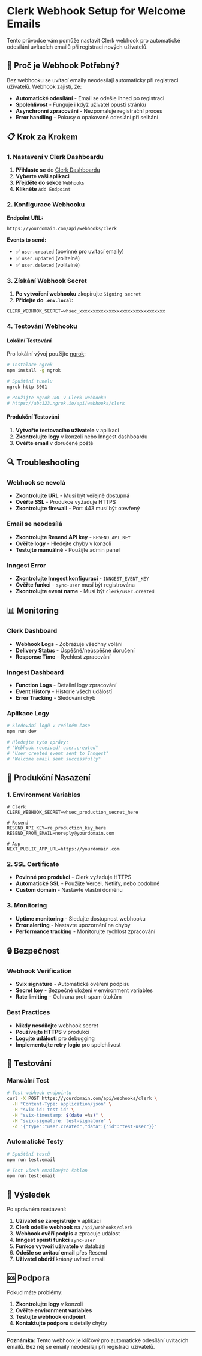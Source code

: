 # Clerk Webhook Setup for Welcome Emails

Tento průvodce vám pomůže nastavit Clerk webhook pro automatické odesílání uvítacích emailů při registraci nových uživatelů.

## 🔧 Proč je Webhook Potřebný?

Bez webhooku se uvítací emaily neodesílají automaticky při registraci uživatelů. Webhook zajistí, že:

- **Automatické odesílání** - Email se odešle ihned po registraci
- **Spolehlivost** - Funguje i když uživatel opustí stránku
- **Asynchronní zpracování** - Nezpomaluje registrační proces
- **Error handling** - Pokusy o opakované odeslání při selhání

## 📋 Krok za Krokem

### 1. Nastavení v Clerk Dashboardu

1. **Přihlaste se** do [Clerk Dashboardu](https://dashboard.clerk.com)
2. **Vyberte vaši aplikaci**
3. **Přejděte do sekce** `Webhooks`
4. **Klikněte** `Add Endpoint`

### 2. Konfigurace Webhooku

**Endpoint URL:**
```
https://yourdomain.com/api/webhooks/clerk
```

**Events to send:**
- ✅ `user.created` (povinné pro uvítací emaily)
- ✅ `user.updated` (volitelné)
- ✅ `user.deleted` (volitelné)

### 3. Získání Webhook Secret

1. **Po vytvoření webhooku** zkopírujte `Signing secret`
2. **Přidejte do `.env.local`:**
```env
CLERK_WEBHOOK_SECRET=whsec_xxxxxxxxxxxxxxxxxxxxxxxxxxxxxxxx
```

### 4. Testování Webhooku

#### Lokální Testování
Pro lokální vývoj použijte [ngrok](https://ngrok.com):

```bash
# Instalace ngrok
npm install -g ngrok

# Spuštění tunelu
ngrok http 3001

# Použijte ngrok URL v Clerk webhooku
# https://abc123.ngrok.io/api/webhooks/clerk
```

#### Produkční Testování
1. **Vytvořte testovacího uživatele** v aplikaci
2. **Zkontrolujte logy** v konzoli nebo Inngest dashboardu
3. **Ověřte email** v doručené poště

## 🔍 Troubleshooting

### Webhook se nevolá
- **Zkontrolujte URL** - Musí být veřejně dostupná
- **Ověřte SSL** - Produkce vyžaduje HTTPS
- **Zkontrolujte firewall** - Port 443 musí být otevřený

### Email se neodesílá
- **Zkontrolujte Resend API key** - `RESEND_API_KEY`
- **Ověřte logy** - Hledejte chyby v konzoli
- **Testujte manuálně** - Použijte admin panel

### Inngest Error
- **Zkontrolujte Inngest konfiguraci** - `INNGEST_EVENT_KEY`
- **Ověřte funkci** - `sync-user` musí být registrována
- **Zkontrolujte event name** - Musí být `clerk/user.created`

## 📊 Monitoring

### Clerk Dashboard
- **Webhook Logs** - Zobrazuje všechny volání
- **Delivery Status** - Úspěšné/neúspěšné doručení
- **Response Time** - Rychlost zpracování

### Inngest Dashboard
- **Function Logs** - Detailní logy zpracování
- **Event History** - Historie všech událostí
- **Error Tracking** - Sledování chyb

### Aplikace Logy
```bash
# Sledování logů v reálném čase
npm run dev

# Hledejte tyto zprávy:
# "Webhook received! user.created"
# "User created event sent to Inngest"
# "Welcome email sent successfully"
```

## 🚀 Produkční Nasazení

### 1. Environment Variables
```env
# Clerk
CLERK_WEBHOOK_SECRET=whsec_production_secret_here

# Resend
RESEND_API_KEY=re_production_key_here
RESEND_FROM_EMAIL=noreply@yourdomain.com

# App
NEXT_PUBLIC_APP_URL=https://yourdomain.com
```

### 2. SSL Certificate
- **Povinné pro produkci** - Clerk vyžaduje HTTPS
- **Automatické SSL** - Použijte Vercel, Netlify, nebo podobné
- **Custom domain** - Nastavte vlastní doménu

### 3. Monitoring
- **Uptime monitoring** - Sledujte dostupnost webhooku
- **Error alerting** - Nastavte upozornění na chyby
- **Performance tracking** - Monitorujte rychlost zpracování

## 🔒 Bezpečnost

### Webhook Verification
- **Svix signature** - Automatické ověření podpisu
- **Secret key** - Bezpečné uložení v environment variables
- **Rate limiting** - Ochrana proti spam útokům

### Best Practices
- **Nikdy nesdílejte** webhook secret
- **Používejte HTTPS** v produkci
- **Logujte události** pro debugging
- **Implementujte retry logic** pro spolehlivost

## 📝 Testování

### Manuální Test
```bash
# Test webhook endpointu
curl -X POST https://yourdomain.com/api/webhooks/clerk \
  -H "Content-Type: application/json" \
  -H "svix-id: test-id" \
  -H "svix-timestamp: $(date +%s)" \
  -H "svix-signature: test-signature" \
  -d '{"type":"user.created","data":{"id":"test-user"}}'
```

### Automatické Testy
```bash
# Spuštění testů
npm run test:email

# Test všech emailových šablon
npm run test:email
```

## 🎯 Výsledek

Po správném nastavení:

1. **Uživatel se zaregistruje** v aplikaci
2. **Clerk odešle webhook** na `/api/webhooks/clerk`
3. **Webhook ověří podpis** a zpracuje událost
4. **Inngest spustí funkci** `sync-user`
5. **Funkce vytvoří uživatele** v databázi
6. **Odešle se uvítací email** přes Resend
7. **Uživatel obdrží** krásný uvítací email

## 🆘 Podpora

Pokud máte problémy:

1. **Zkontrolujte logy** v konzoli
2. **Ověřte environment variables**
3. **Testujte webhook endpoint**
4. **Kontaktujte podporu** s detaily chyby

---

**Poznámka:** Tento webhook je klíčový pro automatické odesílání uvítacích emailů. Bez něj se emaily neodesílají při registraci uživatelů.